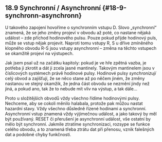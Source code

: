 ## 18.9 Synchronní / Asynchronní {#18-9-synchronn-asynchronn}

U takového zapojení hovoříme o synchronním vstupu D. Slovo „synchronní“ znamená, že se jeho změny projeví v obvodu až poté, co nastane nějaká událost – zde příchod hodinového pulsu. Pouze pokud přijde hodinový puls, může se vstup nějak projevit. Naproti tomu vstupy R, S u dříve zmíněného klopného obvodu R-S jsou vstupy asynchronní – změna na těchto vstupech se okamžitě projeví na výstupech.

Jak jsem psal už na začátku kapitoly: pokud je ve hře zpětná vazba, je potřeba ji zkrotit a dát ji zcela jasné mantinely. Takovým mantinelem jsou v číslicových systémech právě hodinové pulsy. Hodinové pulsy _synchronizují_ celý obvod a zajišťují, že se něco stane až po něčem jiném, že změny nastanou ve stejný okamžik, že jedna část obvodu se nezmění jindy než jiná, a pokud ano, tak že to nebude mít vliv na výstup, a tak dále...

Proto u složitějších obvodů vždy všechno řídíme hodinovými pulsy. Nechceme, aby se cokoli měnilo halabala, protože pak můžou nastat hazardní stavy. Vždy všechno důsledně řízené hodinami a synchronní. Asynchronní vstup znamená vždy výjimečnou událost, a jako takový by měl být používaný. RESET či přerušení je asynchronní událost, vše ostatní by mělo být synchronní. Jakmile ztratíme synchronizaci, rozsype se funkce celého obvodu, a to znamená třeba ztrátu dat při přenosu, vznik falešných dat a podobné chyby funkčnosti.